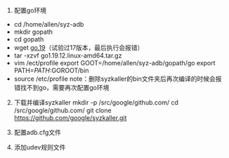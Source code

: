 1. 配置go环境
  - cd /home/allen/syz-adb
  - mkdir gopath
  - cd gopath
  - wget [go.19](https://go.dev/dl/go1.19.12.linux-amd64.tar.gz)（试验过17版本，最后执行会报错）
  - tar -xzvf go1.19.12.linux-amd64.tar.gz
  - vim /ect/profile
    export GOOT=/home/allen/syz-adb/gopath/go
    export PATH=$PATH:$GOROOT/bin
  - source /etc/profile
note：删除syzkaller的bin文件夹后再次编译的时候会报错找不到go，需要再次配置go环境

2. 下载并编译syzkaller
mkdir -p /src/google/github.com/
cd /src/google/github.com/
git clone https://github.com/google/syzkaller.git

4. 配置adb.cfg文件
5. 添加udev规则文件
